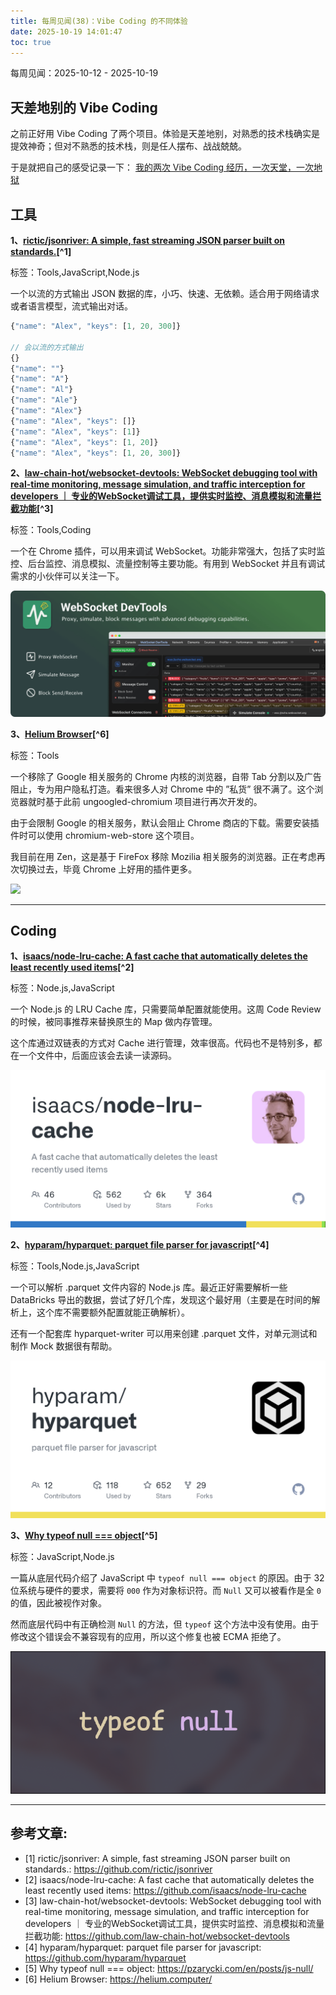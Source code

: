 ```yaml
---
title: 每周见闻(38)：Vibe Coding 的不同体验
date: 2025-10-19 14:01:47
toc: true
---
```


每周见闻：2025-10-12 - 2025-10-19

## 天差地别的 Vibe Coding

之前正好用 Vibe Coding 了两个项目。体验是天差地别，对熟悉的技术栈确实是提效神奇；但对不熟悉的技术栈，则是任人摆布、战战兢兢。

于是就把自己的感受记录一下：
[我的两次 Vibe Coding 经历，一次天堂，一次地狱](https://konata9.github.io/article/f0ltn2jl/)

## 工具
**1、[rictic/jsonriver: A simple, fast streaming JSON parser built on standards.](https://github.com/rictic/jsonriver)[^1]**

标签：Tools,JavaScript,Node.js

一个以流的方式输出 JSON 数据的库，小巧、快速、无依赖。适合用于网络请求或者语言模型，流式输出对话。

```javascript
{"name": "Alex", "keys": [1, 20, 300]}

// 会以流的方式输出
{}
{"name": ""}
{"name": "A"}
{"name": "Al"}
{"name": "Ale"}
{"name": "Alex"}
{"name": "Alex", "keys": []}
{"name": "Alex", "keys": [1]}
{"name": "Alex", "keys": [1, 20]}
{"name": "Alex", "keys": [1, 20, 300]}
```

**2、[law-chain-hot/websocket-devtools: WebSocket debugging tool with real-time monitoring, message simulation, and traffic interception for developers ｜ 专业的WebSocket调试工具，提供实时监控、消息模拟和流量拦截功能](https://github.com/law-chain-hot/websocket-devtools)[^3]**

标签：Tools,Coding

一个在 Chrome 插件，可以用来调试 WebSocket。功能非常强大，包括了实时监控、后台监控、消息模拟、流量控制等主要功能。有用到 WebSocket 并且有调试需求的小伙伴可以关注一下。

![](https://raw.githubusercontent.com/Konata9/pic-base/main/pics/202510191404063.png)

**3、[Helium Browser](https://helium.computer/)[^6]**

标签：Tools

一个移除了 Google 相关服务的 Chrome 内核的浏览器，自带 Tab 分割以及广告阻止，专为用户隐私打造。看来很多人对 Chrome 中的 ”私货” 很不满了。这个浏览器就时基于此前 ungoogled-chromium 项目进行再次开发的。

由于会限制 Google 的相关服务，默认会阻止 Chrome 商店的下载。需要安装插件时可以使用 chromium-web-store 这个项目。

我目前在用 Zen，这是基于 FireFox 移除 Mozilia 相关服务的浏览器。正在考虑再次切换过去，毕竟 Chrome 上好用的插件更多。

![](https://helium.computer/embed.png)

----

## Coding
**1、[isaacs/node-lru-cache: A fast cache that automatically deletes the least recently used items](https://github.com/isaacs/node-lru-cache)[^2]**

标签：Node.js,JavaScript

一个 Node.js 的 LRU Cache 库，只需要简单配置就能使用。这周 Code Review 的时候，被同事推荐来替换原生的 Map 做内存管理。

这个库通过双链表的方式对 Cache 进行管理，效率很高。代码也不是特别多，都在一个文件中，后面应该会去读一读源码。

![](https://raw.githubusercontent.com/Konata9/pic-base/main/pics/202510191405183.png)

**2、[hyparam/hyparquet: parquet file parser for javascript](https://github.com/hyparam/hyparquet)[^4]**

标签：Tools,Node.js,JavaScript

一个可以解析 .parquet 文件内容的 Node.js 库。最近正好需要解析一些 DataBricks 导出的数据，尝试了好几个库，发现这个最好用（主要是在时间的解析上，这个库不需要额外配置就能正确解析）。

还有一个配套库 hyparquet-writer 可以用来创建 .parquet 文件，对单元测试和制作 Mock 数据很有帮助。

![](https://raw.githubusercontent.com/Konata9/pic-base/main/pics/202510191406906.png)

**3、[Why typeof null === object](https://pzarycki.com/en/posts/js-null/)[^5]**

标签：JavaScript,Node.js

一篇从底层代码介绍了 JavaScript 中 `typeof null === object` 的原因。由于 32 位系统与硬件的要求，需要将 `000` 作为对象标识符。而 `Null` 又可以被看作是全 `0` 的值，因此被视作对象。

然而底层代码中有正确检测 `Null` 的方法，但 `typeof` 这个方法中没有使用。由于修改这个错误会不兼容现有的应用，所以这个修复也被 ECMA 拒绝了。

![](https://raw.githubusercontent.com/Konata9/pic-base/main/pics/202510191407445.png)

----

## 参考文章:
- [1] rictic/jsonriver: A simple, fast streaming JSON parser built on standards.: https://github.com/rictic/jsonriver
- [2] isaacs/node-lru-cache: A fast cache that automatically deletes the least recently used items: https://github.com/isaacs/node-lru-cache
- [3] law-chain-hot/websocket-devtools: WebSocket debugging tool with real-time monitoring, message simulation, and traffic interception for developers ｜ 专业的WebSocket调试工具，提供实时监控、消息模拟和流量拦截功能: https://github.com/law-chain-hot/websocket-devtools
- [4] hyparam/hyparquet: parquet file parser for javascript: https://github.com/hyparam/hyparquet
- [5] Why typeof null === object: https://pzarycki.com/en/posts/js-null/
- [6] Helium Browser: https://helium.computer/